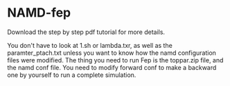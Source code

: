 # NAMD-fep

Download the step by step pdf tutorial for more details.

You don't have to look at 1.sh or lambda.txr, as well as the paramter_ptach.txt unless you want to know how the namd configuration files were modified. The thing you need to run Fep is the toppar.zip file, and the namd conf file.  You need to modify forward conf to make a backward one by yourself to run a complete simulation.
